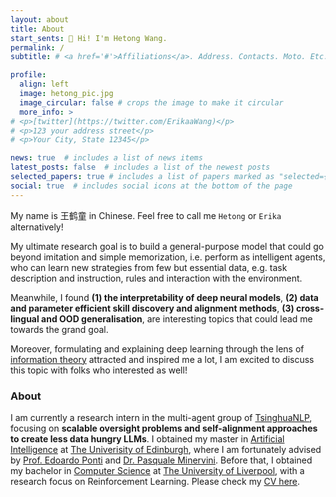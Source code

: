 ```yaml
---
layout: about
title: About
start_sents: 👋 Hi! I'm Hetong Wang. 
permalink: /
subtitle: # <a href='#'>Affiliations</a>. Address. Contacts. Moto. Etc.

profile:
  align: left
  image: hetong_pic.jpg
  image_circular: false # crops the image to make it circular
  more_info: >
# <p>[twitter](https://twitter.com/ErikaaWang)</p>
# <p>123 your address street</p>
# <p>Your City, State 12345</p>

news: true  # includes a list of news items
latest_posts: false  # includes a list of the newest posts
selected_papers: true # includes a list of papers marked as "selected={true}"
social: true  # includes social icons at the bottom of the page
---
```

My name is 王鹤童 in Chinese. Feel free to call me `Hetong` or `Erika` alternatively! 

My ultimate research goal is to build a general-purpose model that could go beyond imitation and simple memorization, i.e. perform as intelligent agents, who can learn new strategies from few but essential data, e.g. task description and instruction, rules and interaction with the environment. 

Meanwhile, I found **(1) the interpretability of deep neural models**, **(2) data and parameter efficient skill discovery and alignment methods**, **(3) cross-lingual and OOD generalisation**, are interesting topics that could lead me towards the grand goal. 

Moreover, formulating and explaining deep learning through the lens of [information theory](https://en.wikipedia.org/wiki/Information_theory) attracted and inspired me a lot, I am excited to discuss this topic with folks who interested as well!

### About

I am currently a research intern in the multi-agent group of [TsinghuaNLP](https://nlp.csai.tsinghua.edu.cn/), focusing on **scalable oversight problems and self-alignment approaches to create less data hungry LLMs**. I obtained my master in [Artificial Intelligence](https://www.ed.ac.uk/studying/postgraduate/degrees/index.php?r=site/view&edition=2024&id=107) at [The Univerisity of Edinburgh](https://www.ed.ac.uk/), where I am fortunately advised by [Prof. Edoardo Ponti](https://ducdauge.github.io) and [Dr. Pasquale Minervini](https://neuralnoise.com). Before that, I obtained my bachelor in [Computer Science](https://www.liverpool.ac.uk/courses/2024/computer-science-bsc-hons) at [The University of Liverpool](https://www.liverpool.ac.uk/), with a research focus on Reinforcement Learning. Please check my [CV here](/assets/pdf/CV_01_2024.pdf). 